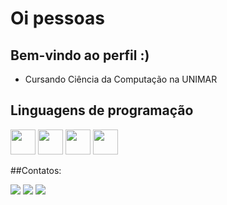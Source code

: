 # Oi pessoas
## Bem-vindo ao perfil  :)
- Cursando Ciência da Computação na UNIMAR
## Linguagens de programação
  
<img src = "https://cdn.jsdelivr.net/gh/devicons/devicon/icons/python/python-original.svg" width="40" height="40" /> <img src="https://cdn.jsdelivr.net/gh/devicons/devicon/icons/mysql/mysql-original-wordmark.svg" width="40" height="40"/> <img src="https://cdn.jsdelivr.net/gh/devicons/devicon@latest/icons/html5/html5-original-wordmark.svg" 
width="40" height="40"/>   <img src="https://cdn.jsdelivr.net/gh/devicons/devicon@latest/icons/css3/css3-original-wordmark.svg" width="40" height="40" />
          
  
 ##Contatos:
 <div>
 <a href = "mailto:Oliveira.msilva22@gmail.com" ><img loading="lazy" src="https://img.shields.io/badge/Gmail-D14836?style=for-the-badge&logo=gmail&logoColor=white" target="_blank"></a>  
 <a href="https://www.instagram.com/matheusolisilv_/" target="_blank"><img loading="lazy" src="https://img.shields.io/badge/-Instagram-%23E4405F?style=for-the-badge&logo=instagram&logoColor=white" target="_blank"></a>
 <a href="https://www.linkedin.com/in/matheus-silva-oliveira-427b8727a/" target="_blank"><img loading="lazy" src="https://img.shields.io/badge/-LinkedIn-%230077B5?style=for-the-badge&logo=linkedin&logoColor=white" target="_blank"></a>   
</div>
  

<!---
MathSilvaOliveira/MathSilvaOliveira is a ✨ special ✨ repository because its `README.md` (this file) appears on your GitHub profile.
You can click the Preview link to take a look at your changes.
--->
